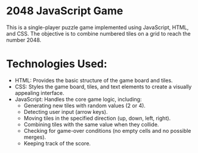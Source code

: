 # 2048 JavaScript Game

This is a single-player puzzle game implemented using JavaScript, HTML, and CSS. The objective is to combine numbered tiles on a grid to reach the number 2048.

# Technologies Used:

- HTML: Provides the basic structure of the game board and tiles.
- CSS: Styles the game board, tiles, and text elements to create a visually appealing interface.
- JavaScript: Handles the core game logic, including:
  - Generating new tiles with random values (2 or 4).
  - Detecting user input (arrow keys).
  - Moving tiles in the specified direction (up, down, left, right).
  - Combining tiles with the same value when they collide.
  - Checking for game-over conditions (no empty cells and no possible merges).
  - Keeping track of the score.
